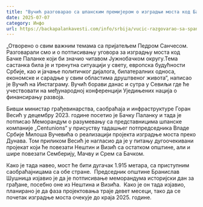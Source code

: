 ```yaml
---
title: "Вучић разговарао са шпанским премијером о изградњи моста код Бачке Паланке"
date: 2025-07-07
category: Инфо
url: https://backapalankavesti.com/info/srbija/vucic-razgovarao-sa-spanskim-premijerom-o-izgradnji-mosta-kod-backe-palanke/
---
```


„Отворено о свим важним темама са пријатељем Педром Санчесом. Разговарали смо и о потписивању уговора за изградњу моста код Бачке Паланке који би значио читавом Јужнобачком округу.Тема састанка била је и тренутна ситуацији у свету, европска будућности Србије, као и јачање политичког дијалога, билатералних односа, економске и сарадње у свим областима друштвеног живота“, написао је Вучић на Инстаграму. Вучић борави данас и сутра у Севиљи где ће учествовати на међународној конференцији Уједињених нација о финансирању развоја.

Бивши министар грађевинарства, саобраћаја и инфраструктуре Горан Весић у децембру 2023. године посетио је Бачку Паланку и тада је потписао Меморандум о разумевању са представницима шпанске компаније „Centunions“ у присуству тадашњег потпредседника Владе Србије Милоша Вучевића о реализацији пројекта изградње моста преко Дунава. Том приликом Весић је нагласио да је у питању дугоочекивани пројекат који ће повезати Нештин и Визић са остатком општине, али и шире повезати Семберију, Мачву и Срем са Бачком.

Како је тада навео, мост ће бити дугачак 1.915 метара, са приступним саобраћајницама са обе стране.  Председник општине Бранислав Шушница изјавио је да је потписивање меморандума историјски дан за грађане, посебно оне из Нештина и Визића.  Како је он тада изјавио, планирано је да фаза пројектовања траје девет месеци, тако да се почетак изградње моста очекује до краја 2025. године.
